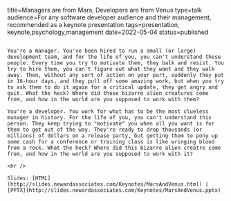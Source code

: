 title=Managers are from Mars, Developers are from Venus
type=talk
audience=For any software developer audience and their management, recommended as a keynote presentation
tags=presentation, keynote,psychology,management
date=2022-05-04
status=published
~~~~~~

You're a manager. You've been hired to run a small (or large) development team, and for the life of you, you can't understand these people. Every time you try to motivate them, they balk and resist. You try to hire them, you can't figure out what they want and they walk away. Then, without any sort of action on your part, suddenly they put in 16-hour days, and they pull off some amazing work, but when you try to ask them to do it again for a critical update, they get angry and quit. What the heck? Where did these bizarre alien creatures come from, and how in the world are you supposed to work with them?

You're a developer. You work for what has to be the most clueless manager in history. For the life of you, you can't understand this person. They keep trying to "motivate" you when all you want is for them to get out of the way. They're ready to drop thousands (or millions) of dollars on a release party, but getting them to pony up some cash for a conference or training class is like wringing blood from a rock. What the heck? Where did this bizarre alien creatre come from, and how in the world are you supposed to work with it?
    
<hr />

Slides: [HTML](http://slides.newardassociates.com/Keynotes/MarsAndVenus.html) | [PPTX](http://slides.newardassociates.com/Keynotes/MarsAndVenus.pptx)
